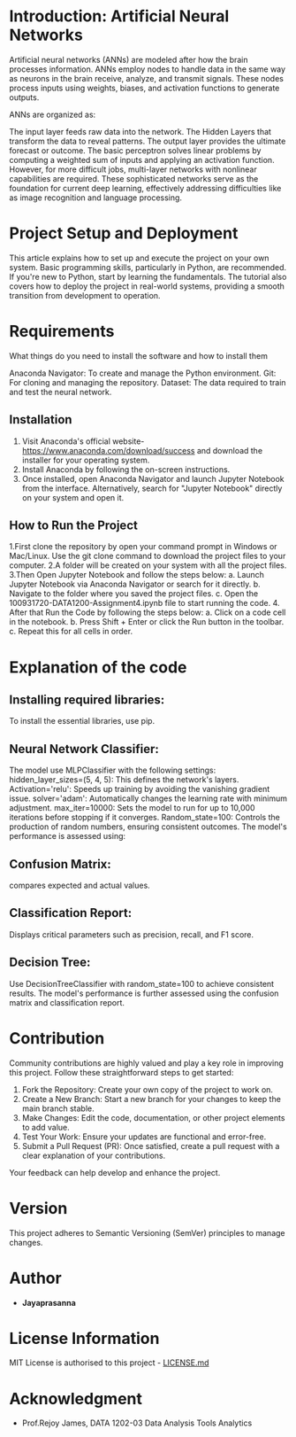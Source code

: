# Introduction: Artificial Neural Networks

Artificial neural networks (ANNs) are modeled after how the brain processes information. ANNs employ nodes to handle data in the same way as neurons in the brain receive, analyze, and transmit signals. These nodes process inputs using weights, biases, and activation functions to generate outputs.

ANNs are organized as:

The input layer feeds raw data into the network.
The Hidden Layers that transform the data to reveal patterns.
The output layer provides the ultimate forecast or outcome.
The basic perceptron solves linear problems by computing a weighted sum of inputs and applying an activation function.
However, for more difficult jobs, multi-layer networks with nonlinear capabilities are required. These sophisticated networks serve as the foundation for current deep learning, effectively addressing difficulties like as image recognition and language processing.

# Project Setup and Deployment

This article explains how to set up and execute the project on your own system. Basic programming skills, particularly in Python, are recommended. If you're new to Python, start by learning the fundamentals. The tutorial also covers how to deploy the project in real-world systems, providing a smooth transition from development to operation.

# Requirements

What things do you need to install the software and how to install them

Anaconda Navigator: To create and manage the Python environment.
Git: For cloning and managing the repository.
Dataset: The data required to train and test the neural network.

## Installation 

1. Visit Anaconda's official website-https://www.anaconda.com/download/success and download the installer for your operating system.
2. Install Anaconda by following the on-screen instructions.
3. Once installed, open Anaconda Navigator and launch Jupyter Notebook from the interface. Alternatively, search for "Jupyter Notebook" directly on your system and open it.

## How to Run the Project

1.First clone the repository by open your command prompt in Windows or Mac/Linux.
Use the git clone command to download the project files to your computer.
2.A folder will be created on your system with all the project files.
3.Then Open Jupyter Notebook and follow the steps below:
  a. Launch Jupyter Notebook via Anaconda Navigator or search for it directly.
  b. Navigate to the folder where you saved the project files.
  c. Open the 100931720-DATA1200-Assignment4.ipynb file to start running the code.
4. After that Run the Code by following the steps below:
  a. Click on a code cell in the notebook.
  b. Press Shift + Enter or click the Run button in the toolbar.
  c. Repeat this for all cells in order.
  
# Explanation of the code

## Installing required libraries:
To install the essential libraries, use pip.

## Neural Network Classifier:
The model use MLPClassifier with the following settings:
hidden_layer_sizes=(5, 4, 5): This defines the network's layers.
Activation='relu': Speeds up training by avoiding the vanishing gradient issue.
solver='adam': Automatically changes the learning rate with minimum adjustment.
max_iter=10000: Sets the model to run for up to 10,000 iterations before stopping if it converges.
Random_state=100: Controls the production of random numbers, ensuring consistent outcomes.
The model's performance is assessed using:

## Confusion Matrix: 
compares expected and actual values.

## Classification Report:
Displays critical parameters such as precision, recall, and F1 score.

## Decision Tree:
Use DecisionTreeClassifier with random_state=100 to achieve consistent results. The model's performance is further assessed using the confusion matrix and classification report.

# Contribution

Community contributions are highly valued and play a key role in improving this project. Follow these straightforward steps to get started:

1. Fork the Repository: Create your own copy of the project to work on.
2. Create a New Branch: Start a new branch for your changes to keep the main branch stable.
3. Make Changes: Edit the code, documentation, or other project elements to add value.
4. Test Your Work: Ensure your updates are functional and error-free.
5. Submit a Pull Request (PR): Once satisfied, create a pull request with a clear explanation of your contributions.

Your feedback can help develop and enhance the project. 

# Version

This project adheres to Semantic Versioning (SemVer) principles to manage changes.

# Author

*  **Jayaprasanna** 

# License Information

MIT License is authorised to this project - [LICENSE.md](LICENSE.md)

# Acknowledgment

* Prof.Rejoy James, DATA 1202-03 Data Analysis Tools Analytics
